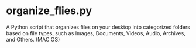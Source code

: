 # organize_flies.py
A Python script that organizes files on your desktop into categorized folders based on file types, such as Images, Documents, Videos, Audio, Archives, and Others. (MAC OS)
